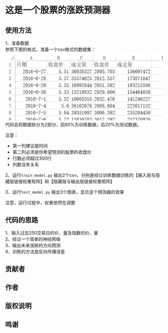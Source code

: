 # 这是一个股票的涨跌预测器

## 使用方法
1、准备数据 <br>
参照下图的格式，准备一个csv格式的数据集：
![Image text](https://github.com/ShXiaoXiong/trading_network/blob/master/20200205095711.png)<br>
代码会将数据拆分为2部分，前80%为训练数据，后20%为测试数据。  

注意：
* 第一列建议是时间
* 第二列必须是你希望预测的股票的收盘价
* 行数必须超过300行
* 列数没有关系

2、运行`train_model.py`
输出2个csv，分别是经过训练数据训练的【输入层与隐藏层链接权重矩阵】和【隐藏层与输出层链接权重矩阵】

3、运行`test_model.py`
输出3个图表，显示这个预测器的效果  
    
注意，运行过程中，权重依然在调整

## 代码的思路
1、输入过去250交易日的价、量及指数的价、量<br>
2、经过一个简单的神经网络<br>
3、输出未来涨跌的方向预测<br>
4、训练的方法是反向传播误差<br>

## 贡献者
## 作者
## 版权说明
## 鸣谢
